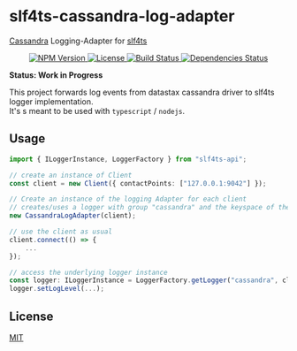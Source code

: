 # slf4ts-cassandra-log-adapter

[Cassandra](https://github.com/datastax/nodejs-driver) Logging-Adapter for [slf4ts](https://www.npmjs.org/package/slf4ts-cassandra-log-adapter)

<p align="center">
    <a href="https://www.npmjs.org/package/slf4ts-cassandra-log-adapter">
        <img src="https://img.shields.io/npm/v/slf4ts-cassandra-log-adapter.svg" alt="NPM Version">
    </a>
    <a href="https://www.npmjs.org/package/slf4ts-cassandra-log-adapter">
        <img src="https://img.shields.io/npm/l/slf4ts-cassandra-log-adapter.svg" alt="License">
    </a>
    <a href="https://travis-ci.org/rstiller/slf4ts-cassandra-log-adapter">
        <img src="http://img.shields.io/travis/rstiller/slf4ts-cassandra-log-adapter/master.svg" alt="Build Status">
    </a>
    <a href="https://david-dm.org/rstiller/slf4ts-cassandra-log-adapter">
        <img src="https://img.shields.io/david/rstiller/slf4ts-cassandra-log-adapter.svg" alt="Dependencies Status">
    </a>
</p>

**Status: Work in Progress**

This project forwards log events from datastax cassandra driver to slf4ts logger implementation.  
It's s meant to be used with `typescript` / `nodejs`.

## Usage

```typescript
import { ILoggerInstance, LoggerFactory } from "slf4ts-api";

// create an instance of Client
const client = new Client({ contactPoints: ["127.0.0.1:9042"] });

// Create an instance of the logging Adapter for each client
// creates/uses a logger with group "cassandra" and the keyspace of the client as name (empty string if not configured) 
new CassandraLogAdapter(client);

// use the client as usual
client.connect(() => {
    ...
});

// access the underlying logger instance
const logger: ILoggerInstance = LoggerFactory.getLogger("cassandra", client.keyspace);
logger.setLogLevel(...);
```

## License

[MIT](https://www.opensource.org/licenses/mit-license.php)
